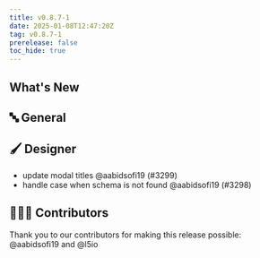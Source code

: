 ```yaml
---
title: v0.8.7-1
date: 2025-01-08T12:47:20Z
tag: v0.8.7-1
prerelease: false
toc_hide: true
---
```


## What's New
## 🔤 General
## 🖌️ Designer

- update modal titles @aabidsofi19 (#3299)
- handle case when schema is not found @aabidsofi19 (#3298)

## 👨🏽‍💻 Contributors

Thank you to our contributors for making this release possible:
@aabidsofi19 and @l5io
